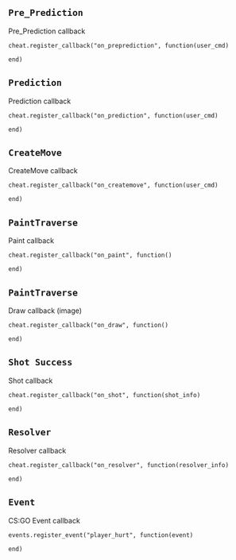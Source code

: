 ## `Pre_Prediction`
Pre_Prediction callback

    cheat.register_callback("on_preprediction", function(user_cmd)
        
    end)
    
 ## `Prediction`
Prediction callback

    cheat.register_callback("on_prediction", function(user_cmd)
        
    end)
    
## `CreateMove`
CreateMove callback

    cheat.register_callback("on_createmove", function(user_cmd)
        
    end)

## `PaintTraverse`
Paint callback

    cheat.register_callback("on_paint", function()
        
    end)
    
## `PaintTraverse`
Draw callback (image)

    cheat.register_callback("on_draw", function()
        
    end)

## `Shot Success`
Shot callback

    cheat.register_callback("on_shot", function(shot_info)
        
    end)

## `Resolver`
Resolver callback

    cheat.register_callback("on_resolver", function(resolver_info)
        
    end)

## `Event`
CS:GO Event callback

    events.register_event("player_hurt", function(event)
        
    end)
